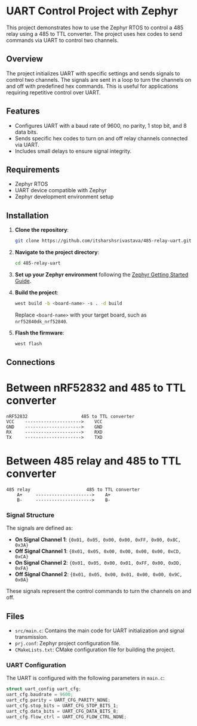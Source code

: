 # UART Control Project with Zephyr

This project demonstrates how to use the Zephyr RTOS to control a 485 relay using a 485 to TTL converter. The project uses hex codes to send commands via UART to control two channels.

## Overview

The project initializes UART with specific settings and sends signals to control two channels. The signals are sent in a loop to turn the channels on and off with predefined hex commands. This is useful for applications requiring repetitive control over UART.

## Features

- Configures UART with a baud rate of 9600, no parity, 1 stop bit, and 8 data bits.
- Sends specific hex codes to turn on and off relay channels connected via UART.
- Includes small delays to ensure signal integrity.

## Requirements

- Zephyr RTOS
- UART device compatible with Zephyr
- Zephyr development environment setup

## Installation

1. **Clone the repository**:
    ```bash
    git clone https://github.com/itsharshsrivastava/485-relay-uart.git
    ```
2. **Navigate to the project directory**:
    ```bash
    cd 485-relay-uart
    ```
3. **Set up your Zephyr environment** following the [Zephyr Getting Started Guide](https://docs.zephyrproject.org/latest/getting_started/index.html).

4. **Build the project**:
    ```bash
    west build -b <board-name> -s . -d build
    ```
   Replace `<board-name>` with your target board, such as `nrf52840dk_nrf52840`.

5. **Flash the firmware**:
    ```bash
    west flash
    ```
## Connections
# Between nRF52832 and 485 to TTL converter
    nRF52832                    485 to TTL converter
    VCC    --------------------->    VCC
    GND    --------------------->    GND
    RX     --------------------->    RXD
    TX     --------------------->    TXD

# Between 485 relay and 485 to TTL converter
    485 relay                     485 to TTL converter
        A+     --------------------->    A+
        B-     --------------------->    B-


### Signal Structure

The signals are defined as:

- **On Signal Channel 1**: `{0x01, 0x05, 0x00, 0x00, 0xFF, 0x00, 0x8C, 0x3A}`
- **Off Signal Channel 1**: `{0x01, 0x05, 0x00, 0x00, 0x00, 0x00, 0xCD, 0xCA}`
- **On Signal Channel 2**: `{0x01, 0x05, 0x00, 0x01, 0xFF, 0x00, 0xDD, 0xFA}`
- **Off Signal Channel 2**: `{0x01, 0x05, 0x00, 0x01, 0x00, 0x00, 0x9C, 0x0A}`

These signals represent the control commands to turn the channels on and off.

## Files

- `src/main.c`: Contains the main code for UART initialization and signal transmission.
- `prj.conf`: Zephyr project configuration file.
- `CMakeLists.txt`: CMake configuration file for building the project.

### UART Configuration

The UART is configured with the following parameters in `main.c`:
```c
struct uart_config uart_cfg;
uart_cfg.baudrate = 9600;
uart_cfg.parity = UART_CFG_PARITY_NONE;
uart_cfg.stop_bits = UART_CFG_STOP_BITS_1;
uart_cfg.data_bits = UART_CFG_DATA_BITS_8;
uart_cfg.flow_ctrl = UART_CFG_FLOW_CTRL_NONE;
